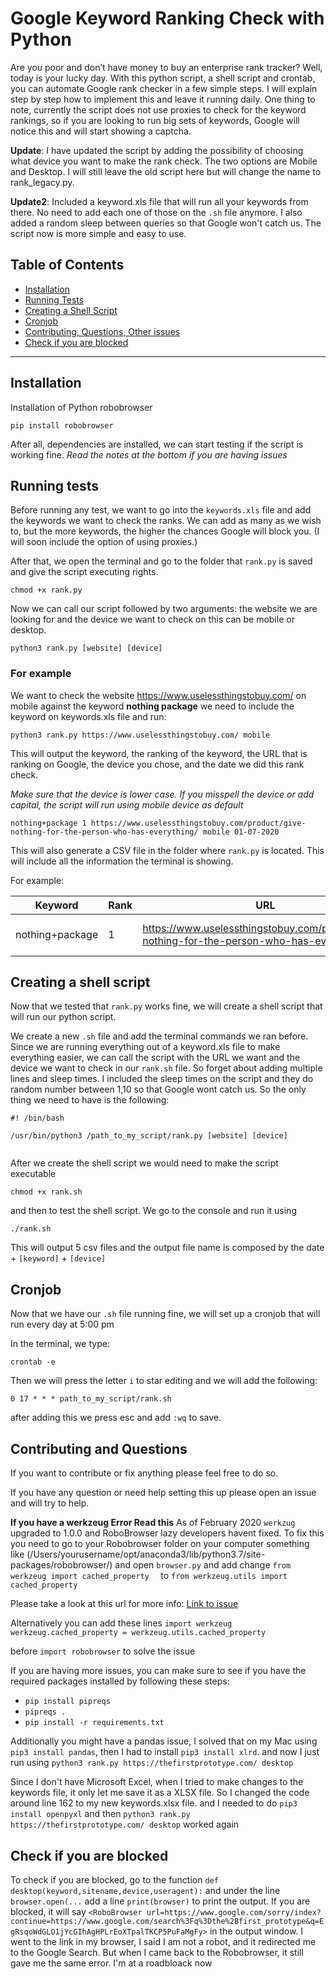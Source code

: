 
# Google Keyword Ranking Check with Python 

Are you poor and don’t have money to buy an enterprise rank tracker? Well, today is your lucky day. With this python script, 
a shell script and crontab, you can automate Google rank checker in a few simple steps.
I will explain step by step how to implement this and leave it running daily.
One thing to note, currently the script does not use proxies to check for the keyword rankings, so if you are looking to run big sets of keywords, Google will notice this and will start showing a captcha.


**Update**: I have updated the script by adding the possibility of choosing what device you want to make the rank check. The two options are Mobile and Desktop. I will still leave the old script here but will change the name to rank_legacy.py.

**Update2**: Included a keyword.xls file that will run all your keywords from there. No need to add each one of those on the `.sh` file anymore. I also added a random sleep between queries so that Google won't catch us. The script now is more simple and easy to use.

## Table of Contents 

- [Installation](#installation)
- [Running Tests](#running-tests)
- [Creating a Shell Script](#creating-a-shell-script)
- [Cronjob](#cronjob)
- [Contributing, Questions, Other issues](#contributing-and-questions)
- [Check if you are blocked](#check-if-you-are-blocked)
---

## Installation

Installation of Python robobrowser

```shell
pip install robobrowser
```
After all, dependencies are installed, we can start testing if the script is working fine. 
*Read the notes at the bottom if you are having issues*

## Running tests
Before running any test, we want to go into the `keywords.xls` file and add the keywords we want to check the ranks. We can add as many as we wish to, but the more keywords, the higher the chances Google will block you. (I will soon include the option of using proxies.)

After that, we open the terminal and go to the folder that `rank.py` is saved and give the script executing rights.

```shell
chmod +x rank.py
```
Now we can call our script followed by two arguments: the website we are looking for and the device we want to check on this can be mobile or desktop.

```shell
python3 rank.py [website] [device] 
```

### For example 
We want to check the website https://www.uselessthingstobuy.com/ on mobile against the keyword **nothing package** we need to include the keyword on keywords.xls file and run:

```shell
python3 rank.py https://www.uselessthingstobuy.com/ mobile
```

This will output the keyword, the ranking of the keyword, the URL that is ranking on Google, the device you chose, and the date we did this rank check.

*Make sure that the device is lower case. If you misspell the device or add capital, the script will run using mobile device as default*

```shell 
nothing+package 1 https://www.uselessthingstobuy.com/product/give-nothing-for-the-person-who-has-everything/ mobile 01-07-2020
```
This will also generate a CSV file in the folder where `rank.py` is located. This will include all the information the terminal is showing.

For example:

| Keyword         	| Rank 	| URL                                                                                        	| Device 	| Date       	|
|-----------------	|------	|--------------------------------------------------------------------------------------------	|--------	|------------	|
| nothing+package 	| 1    	| https://www.uselessthingstobuy.com/product/give-nothing-for-the-person-who-has-everything/ 	| mobile 	| 01-07-2020 	|

## Creating a shell script

Now that we tested that `rank.py` works fine, we will create a shell script that will run our python script.

We create a new `.sh` file and add the terminal commands we ran before. Since we are running everything out of a keyword.xls file to make everything easier, we can call the script with the URL we want and the device we want to check in our `rank.sh` file. 
So forget about adding multiple lines and sleep times. I included the sleep times on the script and they do random number between 1,10 so that Google wont catch us. So the only thing we need to have is the following:

```shell
#! /bin/bash

/usr/bin/python3 /path_to_my_script/rank.py [website] [device] 


```

After we create the shell script we would need to make the script executable

```shell
chmod +x rank.sh
```
and then to test the shell script. We go to the console and run it using

```shell
./rank.sh
```
This will output 5 csv files and the output file name is composed by the date + `[keyword]` + `[device]`

## Cronjob

Now that we have our `.sh` file running fine, we will set up a cronjob that will run every day at 5:00 pm

In the terminal, we type:

```shell
crontab -e
```
Then we will press the letter `i` to star editing and we will add the following:

```
0 17 * * * path_to_my_script/rank.sh
```

after adding this we press esc and add `:wq` to save.

## Contributing and Questions

If you want to contribute or fix anything please feel free to do so. 

If you have any question or need help setting this up please open an issue and will try to help.


**If you have a werkzeug Error Read this** As of February 2020 `werkzug` upgraded to 1.0.0 and RoboBrowser lazy developers havent fixed. To fix this you need to go to your Robobrowser folder on your computer something like (/Users/yourusername/opt/anaconda3/lib/python3.7/site-packages/robobrowser/) and open `browser.py` and add change ```from werkzeug import cached_property  ``` to ```from werkzeug.utils import cached_property```

Please take a look at this url for more info: [Link to issue](https://github.com/jmcarp/robobrowser/issues/93)

Alternatively you can add these lines
`import werkzeug
werkzeug.cached_property = werkzeug.utils.cached_property`

before `import robobrowser` to solve the issue

If you are having more issues, you can make sure to see if you have the required packages installed by following these steps:

* `pip install pipreqs`
* `pipreqs .`
* `pip install -r requirements.txt`

Additionally you might have a pandas issue, I solved that on my Mac using `pip3 install pandas`, 
then I had to install `pip3 install xlrd`.
and now I just run using `python3 rank.py https://thefirstprototype.com/ desktop`

Since I don't have Microsoft Excel, when I tried to make changes to the keywords file, it only let me save it as a XLSX file.
So I changed the code around line 162 to my new keywords.xlsx file. and I needed to do `pip3 install openpyxl` and then `python3 rank.py https://thefirstprototype.com/ desktop` worked again

## Check if you are blocked

To check if you are blocked, go to the function `def desktop(keyword,sitename,device,useragent):` and under the line `browser.open(...` add a line
`print(browser)` to print the output. If you are blocked, it will say `<RoboBrowser url=https://www.google.com/sorry/index?continue=https://www.google.com/search%3Fq%3Dthe%2Bfirst_prototype&q=EgRsqoWdGLO1jYcGIhAgHPLrEoXTpalTKCP5PuFaMgFy>` in the output window. I went to the link in my browser, I said I am not a robot, and it redirected me to the Google Search. But when I came back to the Robobrowser, it still gave me the same error. I'm at a roadbloack now 

